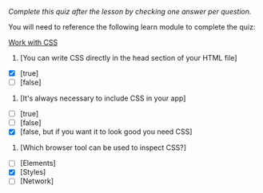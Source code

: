 *Complete this quiz after the lesson by checking one answer per question.*

You will need to reference the following learn module to complete the quiz:

[Work with CSS](https://docs.microsoft.com/en-us/learn/modules/build-simple-website/4-css-basics)

1. [You can write CSS directly in the head section of your HTML file]

- [x] [true]
- [ ] [false]

1. [It's always necessary to include CSS in your app]

- [ ] [true]
- [ ] [false]
- [x] [false, but if you want it to look good you need CSS]

1. [Which browser tool can be used to inspect CSS?]
- [ ] [Elements]
- [x] [Styles]
- [ ] [Network]
